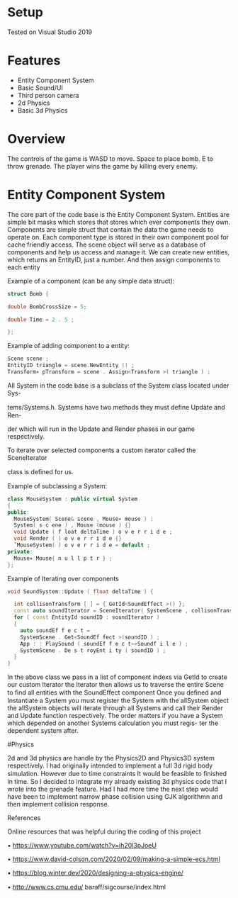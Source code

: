 # Setup
Tested on Visual Studio 2019

# Features

- Entity Component System
- Basic Sound/UI
- Third person camera
- 2d Physics
- Basic 3d Physics

# Overview

The controls of the game is WASD to move. Space to place bomb. E to throw grenade. The player wins the game by killing every enemy.

# Entity Component System

The core part of the code base is the Entity Component System. Entities are simple bit masks which stores that stores which ever components they own.
Components are simple struct that contain the data the game needs to operate on. Each component type is stored in their own component pool for cache
friendly access. The scene object will serve as a database of components and help us access and manage it. We can create new entities, which returns an EntityID, just a number. And then assign components to each entity

Example of a component (can be any simple data struct):
```c++
struct Bomb {

double BombCrossSize = 5;

double Time = 2 . 5 ;

};
```

Example of adding component to a entity:

```c++
Scene scene ;
EntityID triangle = scene.NewEntity () ;
Transform∗ pTransform = scene . Assign<Transform >( triangle ) ;
```


All System in the code base is a subclass of the System class located under Sys-

tems/Systems.h. Systems have two methods they must deﬁne Update and Ren-

der which will run in the Update and Render phases in our game respectively.

To iterate over selected components a custom iterator called the SceneIterator

class is deﬁned for us.

Example of subclassing a System:

```c++
class MouseSystem : public virtual System
{
public:
  MouseSystem( Scene& scene , Mouse∗ mouse ) :
  System( s c ene ) , Mouse (mouse ) {}
  void Update ( f loat deltaTime ) o v e r r i d e ;
  void Render ( ) o v e r r i d e {}
  ˜MouseSystem( ) o v e r r i d e = default ;
private:
  Mouse∗ Mouse{ n u l l p t r } ;
};
```


Example of Iterating over components

```c++
void SoundSystem::Update ( float deltaTime ) {

  int collisonTransform [ ] = { GetId<SoundEffect >() };
  const auto soundIterator = SceneIterator( SystemScene , collisonTransform , 1 ) ;
  for ( const EntityId soundID : soundIterator )
  {
    auto soundEf f e c t =
    SystemScene . Get<SoundEf fect >(soundID ) ;
    App : : PlaySound ( soundEf f e c t−>Soundf i l e ) ;
    SystemScene . De s t royEnt i ty ( soundID ) ;
  }
}
```

In the above class we pass in a list of component indexs via GetId to create our
custom Iterator the Iterator then allows us to traverse the entire Scene to ﬁnd
all entities with the SoundEﬀect component
Once you deﬁned and Instantiate a System you must register the System with
the allSystem object the allSystem objects will iterate through all Systems and
call their Render and Update function respectively. The order matters if you
have a System which depended on another Systems calculation you must regis-
ter the dependent system after.

#Physics

2d and 3d physics are handle by the Physics2D and Physics3D system respectively.
I had originally intended to implement a full 3d rigid body simulation. However
due to time constraints It would be feasible to ﬁnished in time. So I decided
to integrate my already existing 3d physics code that I wrote into the grenade
feature. Had I had more time the next step would have been to implement narrow phase
collision using GJK algorithmn and then implement collision response.

References

Online resources that was helpful during the coding of this project

• https://www.youtube.com/watch?v=ih20l3pJoeU

• https://www.david-colson.com/2020/02/09/making-a-simple-ecs.html

• https://blog.winter.dev/2020/designing-a-physics-engine/

• http://www.cs.cmu.edu/ baraﬀ/sigcourse/index.html

